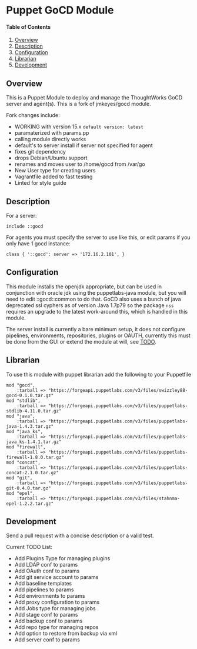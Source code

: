 # Puppet GoCD Module

#### Table of Contents

 1. [Overview](#overview)
 2. [Description](#description)
 3. [Configuration](#configuration)
 4. [Librarian](#librarian)
 5. [Development](#development)

## Overview

This is a Puppet Module to deploy and manage the ThoughtWorks GoCD server and agent(s). This is a fork of jmkeyes/gocd module. 

Fork changes include:
  * WORKING with version 15.x ```default version: latest``` 
  * paramaterized with params.pp
  * calling module directly works
  * default's to server install if server not specified for agent
  * fixes git dependency
  * drops Debian/Ubuntu support
  * renames and moves user to /home/gocd from /var/go
  * New User type for creating users
  * Vagrantfile added to fast testing
  * Linted for style guide

## Description

For a server: 
```
include ::gocd
``` 

For agents you must specify the server to use like this, or edit params if you only have 1 gocd instance:
```
class { '::gocd': server => '172.16.2.101', }
```

## Configuration

This module installs the openjdk appropriate, but can be used in conjunction with oracle jdk using the puppetlabs-java  module, but you will need to edit ::gocd::common to do that. GoCD also uses a bunch of java deprecated ssl cyphers as of version Java 1.7p79 so the package ```nss``` requires an upgrade to the latest work-around this, which is handled in this module.

The server install is currently a bare minimum setup, it does not configure pipelines, environments, repositories, plugins or OAUTH, currently this must be done from the GUI or extend the module at will, see [TODO](#development).

## Librarian

To use this module with puppet librarian add the following to your Puppetfile

```
mod "gocd",
    :tarball => "https://forgeapi.puppetlabs.com/v3/files/swizzley88-gocd-0.1.0.tar.gz"
mod "stdlib",
    :tarball => "https://forgeapi.puppetlabs.com/v3/files/puppetlabs-stdlib-4.11.0.tar.gz"
mod "java",
    :tarball => "https://forgeapi.puppetlabs.com/v3/files/puppetlabs-java-1.4.3.tar.gz"
mod "java_ks",
    :tarball => "https://forgeapi.puppetlabs.com/v3/files/puppetlabs-java_ks-1.4.1.tar.gz"
mod "firewall",
    :tarball => "https://forgeapi.puppetlabs.com/v3/files/puppetlabs-firewall-1.8.0.tar.gz"
mod "concat",
    :tarball => "https://forgeapi.puppetlabs.com/v3/files/puppetlabs-concat-2.1.0.tar.gz"
mod "git",
    :tarball => "https://forgeapi.puppetlabs.com/v3/files/puppetlabs-git-0.4.0.tar.gz"
mod "epel",
    :tarball => "https://forgeapi.puppetlabs.com/v3/files/stahnma-epel-1.2.2.tar.gz"
```

## Development

Send a pull request with a concise description or a valid test. 

Current TODO List:

  * Add Plugins Type for managing plugins
  * Add LDAP conf to params
  * Add OAuth conf to params
  * Add git service account to params
  * Add baseline templates
  * Add pipelines to params
  * Add environments to params
  * Add proxy configuration to params
  * Add Jobs type for managing jobs
  * Add stage conf to params
  * Add backup conf to params
  * Add repo type for managing repos
  * Add option to restore from backup via xml
  * Add server conf to params

